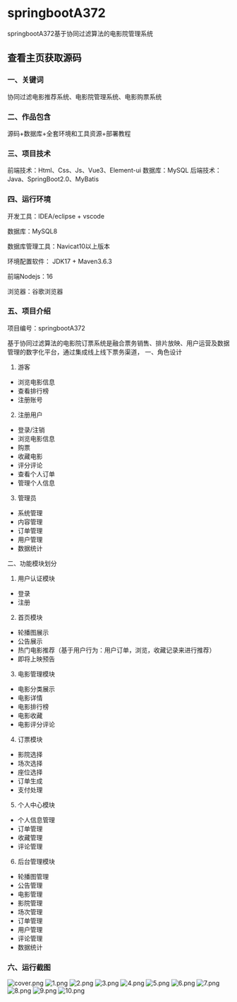 # springbootA372
springbootA372基于协同过滤算法的电影院管理系统
 
## 查看主页获取源码


### 一、关键词

协同过滤电影推荐系统、电影院管理系统、电影购票系统


### 二、作品包含

源码+数据库+全套环境和工具资源+部署教程



### 三、项目技术

前端技术：Html、Css、Js、Vue3、Element-ui 
数据库：MySQL
后端技术：Java、SpringBoot2.0、MyBatis

  


### 四、运行环境

开发工具：IDEA/eclipse  + vscode

数据库：MySQL8

数据库管理工具：Navicat10以上版本

环境配置软件： JDK17 + Maven3.6.3

前端Nodejs：16

浏览器：谷歌浏览器




### 五、项目介绍

项目编号：springbootA372

基于协同过滤算法的电影院订票系统是融合票务销售、排片放映、用户运营及数据管理的数字化平台，通过集成线上线下票务渠道，
一、角色设计
1. 游客
- 浏览电影信息
- 查看排行榜
- 注册账号

2. 注册用户
- 登录/注销
- 浏览电影信息
- 购票
- 收藏电影
- 评分评论
- 查看个人订单
- 管理个人信息

3. 管理员
- 系统管理
- 内容管理
- 订单管理
- 用户管理
- 数据统计

二、功能模块划分
1. 用户认证模块
- 登录
- 注册

2. 首页模块
- 轮播图展示
- 公告展示
- 热门电影推荐（基于用户行为：用户订单，浏览，收藏记录来进行推荐）
- 即将上映预告

3. 电影管理模块
- 电影分类展示
- 电影详情
- 电影排行榜
- 电影收藏
- 电影评分评论

4. 订票模块
- 影院选择
- 场次选择
- 座位选择
- 订单生成
- 支付处理

5. 个人中心模块
- 个人信息管理
- 订单管理
- 收藏管理
- 评论管理

6. 后台管理模块
- 轮播图管理
- 公告管理
- 电影管理
- 影院管理
- 场次管理
- 订单管理
- 用户管理
- 评论管理
- 数据统计


### 六、运行截图

![cover.png](./cover.png)
![1.png](./1.png)
![2.png](./2.png)
![3.png](./3.png)
![4.png](./4.png)
![5.png](./5.png)
![6.png](./6.png)
![7.png](./7.png)
![8.png](./8.png)
![9.png](./9.png)
![10.png](./10.png)
